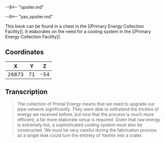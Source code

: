  

--8<-- "spoiler.md"

--8<-- "yav_spoiler.md"

This book can be found in a chest in the [[Primary Energy Collection Facility]]. It elaborates on the need for a cooling system in the [[Primary Energy Collection Facility]].

## Coordinates
| **X** | **Y** | **Z** |
| :---: | :---: | :---: |
| 26873 |  71   |  -54  |

## Transcription
> The collection of Primal Energy means that we need to upgrade our pipe network significantly. They were able to withstand the trickles of energy we received before, but now that the process is much more efficient, a far more elaborate setup is required. Given that raw energy is extremely hot, a sophisticated cooling system must also be constructed. We must be very careful during the fabrication process as a single leak could turn the entirety of Yavhlix into a crater.
